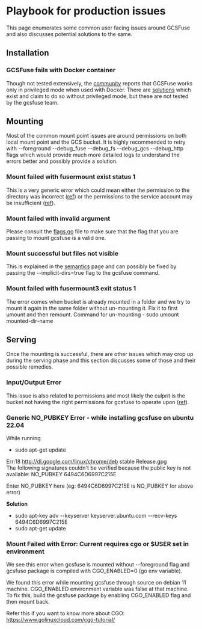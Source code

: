 # Playbook for production issues
This page enumerates some common user facing issues around GCSFuse and also discusses potential solutions to the same.

## Installation
### GCSFuse fails with Docker container
Though not tested extensively, the [community](https://stackoverflow.com/questions/65715624/permission-denied-with-gcsfuse-in-unprivileged-ubuntu-based-docker-container) reports that GCSFuse works only in privileged mode when used with Docker. There are [solutions](https://github.com/samos123/gke-gcs-fuse-unprivileged) which exist and claim to do so without privileged mode, but these are not tested by the gcsfuse team.


## Mounting
Most of the common mount point issues are around permissions on both local mount point and the GCS bucket. It is highly recommended to retry with --foreground --debug_fuse --debug_fs --debug_gcs --debug_http flags which would provide much more detailed logs to understand the errors better and possibly provide a solution.

### Mount failed with fusermount exist status 1
This is a very generic error which could mean either the permission to the directory was incorrect ([ref](https://stackoverflow.com/questions/34700393/gcsfuse-mount-exits-with-status-1)) or the permissions to the service account may be insufficient ([ref](https://serverfault.com/questions/911600/while-accessing-fuse-mounted-storage-bucket-its-showing-403-forbidden-error)).

### Mount failed with invalid argument
Please consult the [flags.go](https://github.com/GoogleCloudPlatform/gcsfuse/blob/master/flags.go) file to make sure that the flag that you are passing to mount gcsfuse is a valid one.

### Mount successful but files not visible
This is explained in the [semantics](https://github.com/GoogleCloudPlatform/gcsfuse/blob/master/docs/semantics.md#implicit-directories) page and can possibly be fixed by passing the --implicit-dirs=true flag to the gcsfuse command.

### Mount failed with fusermount3 exit status 1
The error comes when bucket is already mounted in a folder and we try to mount it again in the same folder without un-mounting it. Fix it to first umount and then remount. Command for un-mounting - 
sudo umount mounted-dir-name

## Serving
Once the mounting is successful, there are other issues which may crop up during the serving phase and this section discusses some of those and their possible remedies.

### Input/Output Error
This issue is also related to permissions and most likely the culprit is the bucket not having the right permissions for gcsfuse to operate upon ([ref](https://stackoverflow.com/questions/36382704/gcsfuse-input-output-error)).

### Generic NO_PUBKEY Error - while installing gcsfuse on ubuntu 22.04

While running

*   sudo apt-get update

Err:18 http://dl.google.com/linux/chrome/deb stable Release.gpg \
The following signatures couldn't be verified because the public key is not
available: NO_PUBKEY 6494C6D6997C215E

Enter NO_PUBKEY here (eg: 6494C6D6997C215E is NO_PUBKEY for above error)

**Solution**

* sudo apt-key adv --keyserver keyserver.ubuntu.com --recv-keys 6494C6D6997C215E
* sudo apt-get update

### Mount Failed with Error: Current requires cgo or $USER set in environment
We see this error when gcsfuse is mounted without --foreground flag and gcsfuse
package is compiled with CGO_ENABLED=0 (go env variable).

We found this error while mounting gcsfuse through source on debian 11 machine.
CGO_ENABLED environment variable was false at that machine. To fix this, build
the gcsfuse package by enabling CGO_ENABLED flag and then mount back.

Refer this if you want to know more about CGO: https://www.golinuxcloud.com/cgo-tutorial/
